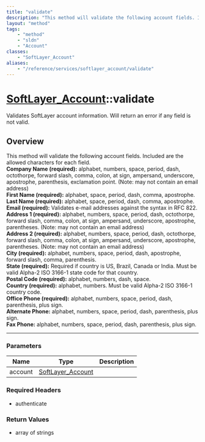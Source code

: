 ```yaml
---
title: "validate"
description: "This method will validate the following account fields. Included are the allowed characters for each field.<br> <strong>... "
layout: "method"
tags:
    - "method"
    - "sldn"
    - "Account"
classes:
    - "SoftLayer_Account"
aliases:
    - "/reference/services/softlayer_account/validate"
---
```

# [SoftLayer_Account](/reference/services/SoftLayer_Account)::validate

Validates SoftLayer account information. Will return an error if any field is not valid.


## Overview 
This method will validate the following account fields. Included are the allowed characters for each field.<br> <strong>Company Name (required):</strong> alphabet, numbers, space, period, dash, octothorpe, forward slash, comma, colon, at sign, ampersand, underscore, apostrophe, parenthesis, exclamation point. (Note: may not contain an email address)<br> <strong>First Name (required):</strong> alphabet, space, period, dash, comma, apostrophe.<br> <strong>Last Name (required):</strong> alphabet, space, period, dash, comma, apostrophe.<br> <strong>Email (required):</strong> Validates e-mail addresses against the syntax in RFC 822.<br> <strong>Address 1 (required):</strong> alphabet, numbers, space, period, dash, octothorpe, forward slash, comma, colon, at sign, ampersand, underscore, apostrophe, parentheses. (Note: may not contain an email address)<br> <strong>Address 2 (required):</strong> alphabet, numbers, space, period, dash, octothorpe, forward slash, comma, colon, at sign, ampersand, underscore, apostrophe, parentheses. (Note: may not contain an email address)<br> <strong>City (required):</strong> alphabet, numbers, space, period, dash, apostrophe, forward slash, comma, parenthesis.<br> <strong>State (required):</strong> Required if country is US, Brazil, Canada or India. Must be valid Alpha-2 ISO 3166-1 state code for that country.<br> <strong>Postal Code (required):</strong> alphabet, numbers, dash, space.<br> <strong>Country (required):</strong> alphabet, numbers. Must be valid Alpha-2 ISO 3166-1 country code.<br> <strong>Office Phone (required):</strong> alphabet, numbers, space, period, dash, parenthesis, plus sign.<br> <strong>Alternate Phone:</strong> alphabet, numbers, space, period, dash, parenthesis, plus sign.<br> <strong>Fax Phone:</strong> alphabet, numbers, space, period, dash, parenthesis, plus sign.<br> 

-----

### Parameters 
|Name | Type | Description |
| --- | --- | --- |
|account| <a href='/reference/datatypes/SoftLayer_Account'>SoftLayer_Account </a>| |


### Required Headers
* authenticate


### Return Values
* array of strings




